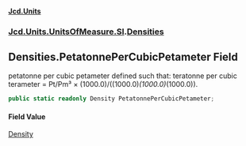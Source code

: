 #### [Jcd.Units](index 'index')
### [Jcd.Units.UnitsOfMeasure.SI](Jcd.Units.UnitsOfMeasure.SI 'Jcd.Units.UnitsOfMeasure.SI').[Densities](Densities 'Jcd.Units.UnitsOfMeasure.SI.Densities')

## Densities.PetatonnePerCubicPetameter Field

petatonne per cubic petameter defined such that: teratonne per cubic terameter = Pt/Pm³ ×
(1000.0)/((1000.0)*(1000.0)*(1000.0)).

```csharp
public static readonly Density PetatonnePerCubicPetameter;
```

#### Field Value
[Density](Density 'Jcd.Units.UnitTypes.Density')